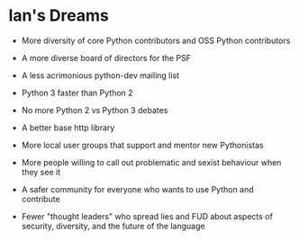 # Ian's Dreams

- More diversity of core Python contributors and OSS Python contributors

- A more diverse board of directors for the PSF

- A less acrimonious python-dev mailing list

- Python 3 faster than Python 2

- No more Python 2 vs Python 3 debates

- A better base http library

- More local user groups that support and mentor new Pythonistas

- More people willing to call out problematic and sexist behaviour when they see it

- A safer community for everyone who wants to use Python and contribute

- Fewer "thought leaders" who spread lies and FUD about aspects of security, diversity, and the future of the language
